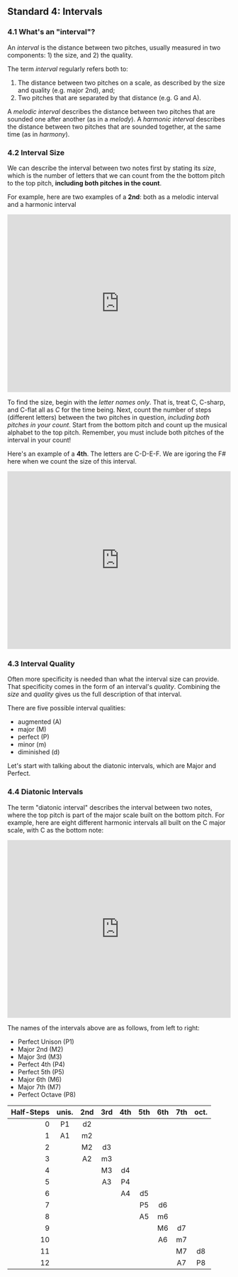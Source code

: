 ## Standard 4: Intervals

### 4.1 What's an "interval"?

An *interval* is the distance between two pitches, usually measured in two components: 1) the size, and 2) the quality.

The term *interval* regularly refers both to:
1. The distance between two pitches on a scale, as described by the size and quality (e.g. major 2nd), and;
2. Two pitches that are separated by that distance (e.g. G and A).

A *melodic interval* describes the distance between two pitches that are sounded one after another (as in a *melody*). A *harmonic interval* describes the distance between two pitches that are sounded together, at the same time (as in *harmony*).

### 4.2 Interval Size

We can describe the interval between two notes first by stating its *size*, which is the number of letters that we can count from the the bottom pitch to the top pitch, **including both pitches in the count**.

For example, here are two examples of a **2nd**: both as a melodic interval and a harmonic interval

<iframe src="https://trinket.io/embed/music/34130e0625" width="100%" height="400" frameborder="0" marginwidth="0" marginheight="0" allowfullscreen></iframe>

To find the size, begin with the *letter names only*. That is, treat C, C-sharp, and C-flat all as *C* for the time being. Next, count the number of steps (different letters) between the two pitches in question, *including both pitches in your count*. Start from the bottom pitch and count up the musical alphabet to the top pitch. Remember, you must include both pitches of the interval in your count!

Here's an example of a **4th**. The letters are C-D-E-F. We are igoring the F# here when we count the size of this interval.

<iframe src="https://trinket.io/embed/music/4863750dec" width="100%" height="400" frameborder="0" marginwidth="0" marginheight="0" allowfullscreen></iframe>

### 4.3 Interval Quality

Often more specificity is needed than what the interval size can provide. That specificity comes in the form of an interval's *quality*. Combining the *size* and *quality* gives us the full description of that interval.

There are five possible interval qualities:

- augmented (A)
- major (M)
- perfect (P)
- minor (m)
- diminished (d)

Let's start with talking about the diatonic intervals, which are Major and Perfect.

### 4.4 Diatonic Intervals

The term "diatonic interval" describes the interval between two notes, where the top pitch is part of the major scale built on the bottom pitch. For example, here are eight different harmonic intervals all built on the C major scale, with C as the bottom note:

<iframe src="https://trinket.io/embed/music/7388e19043" width="100%" height="400" frameborder="0" marginwidth="0" marginheight="0" allowfullscreen></iframe>

The names of the intervals above are as follows, from left to right:

- Perfect Unison (P1)
- Major 2nd (M2)
- Major 3rd (M3)
- Perfect 4th (P4)
- Perfect 5th (P5)
- Major 6th (M6)
- Major 7th (M7)
- Perfect Octave (P8)






| Half-Steps | unis. | 2nd | 3rd | 4th | 5th | 6th | 7th | oct. |
| --: | :-: | :-: | :-: | :-: | :-: | :-: | :-: | :-: |
| 0 | P1 | d2 |  |  |  |  |  |  |
| 1 | A1 | m2 |  |  |  |  |  |  |
| 2 |  | M2 | d3 |  |  |  |  |  |
| 3 |  | A2 | m3 |  |  |  |  |  |
| 4 |  |  | M3 | d4 |  |  |  |  |
| 5 |  |  | A3 | P4 |  |  |  |  |
| 6 |  |  |  | A4 | d5 |  |  |  |
| 7 |  |  |  |  | P5 | d6 |  |  |
| 8 |  |  |  |  | A5 | m6 |  |  |
| 9 |  |  |  |  |  | M6 | d7 |  |
| 10 |  |  |  |  |  | A6 | m7 |  |
| 11 |  |  |  |  |  |  | M7 | d8 |
| 12 |  |  |  |  |  |  | A7 | P8 |





